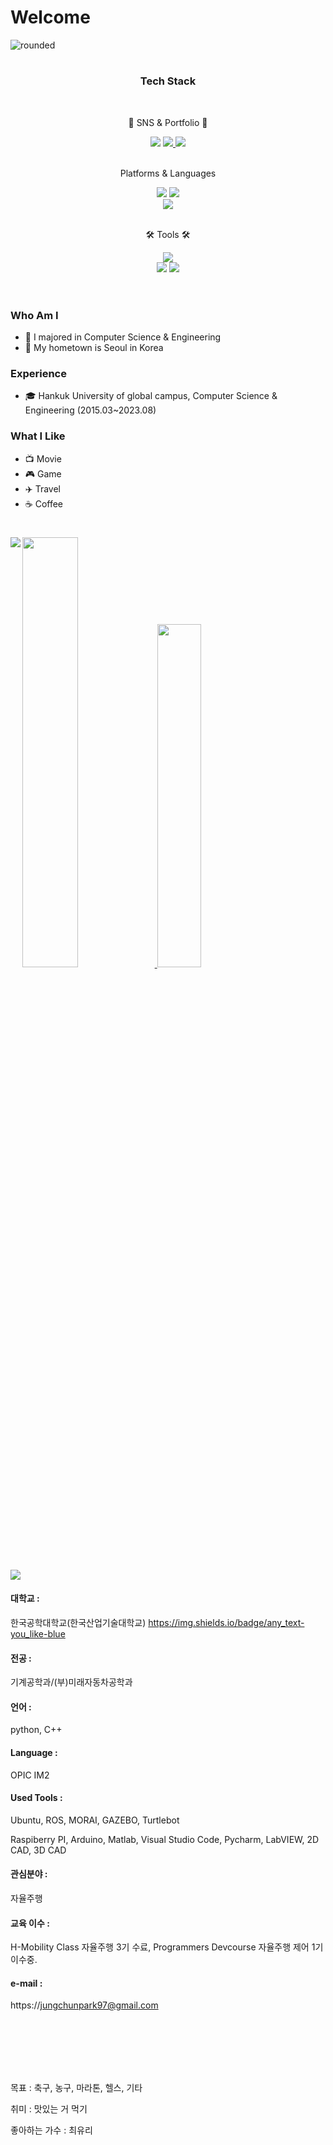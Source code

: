 # Welcome

![rounded](https://capsule-render.vercel.app/api?type=rounded&color=timeGradient&text=Welcome%20to%20parkjunchun's%20Github&fontAlignY=50&fontSize=50&height=200&stroke=000000&strokeWidth=2)



#
</div>
<div align=center>
  <h3> Tech Stack </h3>
  <br>
	<p>🎨 SNS & Portfolio 🎨</p>
</div>

<div align="center">
    <img src="https://hits.seeyoufarm.com/api/count/incr/badge.svg?url=https%3A%2F%2Fgithub.com%2Fparkjungchun%2Fhit-counter&count_bg=%2332C6CA&title_bg=%234F83CE&icon=awesomelists.svg&icon_color=%23000000&title=VISIT&edge_flat=false">
    <a href="mailto:jungchunpark97@gmail.com">
        <img src="https://img.shields.io/badge/Gmail-D14836?style=flat&logo=Gmail&logoColor=white">
    </a>
    <a href="https://velog.io/@chun8685/">
        <img src="https://img.shields.io/badge/Velog-555263?style=flat&logo=Velog&logoColor=green">
    </a>
</div>

<br>
</div>
<div align=center>
	<p> Platforms & Languages </p>
</div>
<div align="center">
  <img src="https://img.shields.io/badge/C-EF5C55?style=flat&logo=C&logoColor=white" />
  <img src="https://img.shields.io/badge/C++-37814A?style=flat&logo=Celery&logoColor=white" />
  <br>
  <img src="https://img.shields.io/badge/Python-3776AB?style=flat&logo=Python&logoColor=white" />
</div>

</div>
<br>
<div align=center>
	<p>🛠 Tools 🛠</p>
</div>

<div align=center>
	<img src="https://img.shields.io/badge/Visual%20Studio%20Code-007ACC?style=flat&logo=VisualStudioCode&logoColor=white" />
	<br>
	<img src="https://img.shields.io/badge/GitHub-181717?style=flat&logo=GitHub&logoColor=white" />
	<img src="https://img.shields.io/badge/Notion-000000?style=flat&logo=Notion&logoColor=white" />
</div>
<br>

#

### Who Am I

- 🥇 I majored in Computer Science & Engineering
- 🚅 My hometown is Seoul in Korea

### Experience

- 🎓 Hankuk University of global campus, Computer Science & Engineering (2015.03~2023.08)

### What I Like

- 📺 Movie
- 🎮 Game
- ✈️ Travel
- ☕ Coffee

#

<a href="s">
  <img src="https://github-readme-stats.vercel.app/api?username=gks970113-woo&theme=tokyonight&show_icons=true" width="42%" />
</a>
<a href="s">
  <img src="https://github-readme-stats.vercel.app/api/top-langs/?username=gks970113-woo&exclude_repo=gks970113-woo.github.io&layout=compact&theme=tokyonight" width="37.5%" />
</a>

<img align='left' src="http://mazassumnida.wtf/api/v2/generate_badge?boj=gks970113">

<a href="https://opgc.me/#/users/gks970113-woo" target="_blank"><img src="https://api.opgc.me/githubs/users/gks970113-woo/tag/?theme=basic" /></a>



<!--
**gks970113-woo/gks970113-woo** is a ✨ _special_ ✨ repository because its `README.md` (this file) appears on your GitHub profile.

Here are some ideas to get you started:

- 🔭 I’m currently working on ...
- 🌱 I’m currently learning ...
- 👯 I’m looking to collaborate on ...
- 🤔 I’m looking for help with ...
- 💬 Ask me about ...
- 📫 How to reach me: ...
- 😄 Pronouns: ...
- ⚡ Fun fact: ...
-->
#### 대학교 : 
한국공학대학교(한국산업기술대학교)
https://img.shields.io/badge/any_text-you_like-blue
#### 전공 : 
기계공학과/(부)미래자동차공학과

#### 언어 : 
python, C++

#### Language : 
OPIC IM2

#### Used Tools :
Ubuntu, ROS, MORAI, GAZEBO, Turtlebot

Raspiberry PI, Arduino, Matlab, Visual Studio Code, Pycharm, LabVIEW, 2D CAD, 3D CAD

#### 관심분야 : 
자율주행

#### 교육 이수 :
H-Mobility Class 자율주행 3기 수료, Programmers Devcourse 자율주행 제어 1기 이수중.

#### e-mail : 
https://jungchunpark97@gmail.com

<br />
<br />
<br />
<br />
<br />


목표 : 축구, 농구, 마라톤, 헬스, 기타

취미 : 맛있는 거 먹기

좋아하는 가수 : 최유리
